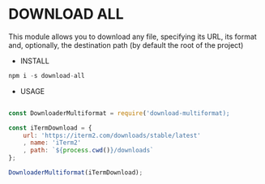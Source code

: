 # DOWNLOAD ALL


This module allows you to download any file, specifying its URL, its format and, optionally, the destination path (by default the root of the project)

* INSTALL
```js
npm i -s download-all
```
* USAGE

```js

const DownloaderMultiformat = require('download-multiformat);

const iTermDownload = {
    url: 'https://iterm2.com/downloads/stable/latest'
    , name: 'iTerm2'
    , path: `${process.cwd()}/downloads`
};

DownloaderMultiformat(iTermDownload);

```
